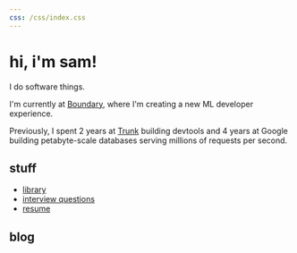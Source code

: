 ```yaml
---
css: /css/index.css
---
```


# hi, i'm sam!

I do software things.

I'm currently at [Boundary], where I'm creating a new ML developer experience.

Previously, I spent 2 years at [Trunk] building devtools and 4 years at
Google building petabyte-scale databases serving millions of requests per second.

[Boundary]: https://www.boundaryml.com/
[Trunk]: https://trunk.io/

## stuff

* [library](/library)
* [interview questions](/interview-questions)
* [resume](/resume)

## blog

<!-- BLOG_POST_LIST_MAGIC_STRING -->
